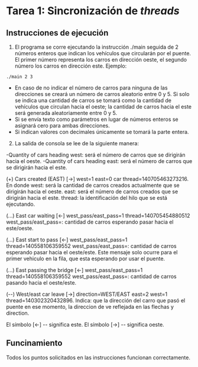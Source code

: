 # Tarea 1: Sincronización de *threads*

## Instrucciones de ejecución
1. El programa se corre ejecutando la instrucción ./main seguida de 2 números enteros que indican los vehículos que circularán por el puente. El primer número representa los carros en dirección oeste, el segundo número los carros en dirección este. Ejemplo:
```
./main 2 3
```
 - En caso de no indicar el número de carros para ninguna de las direcciones se creará un número de carros aleatorio entre 0 y 5. Si solo se indica una cantidad de carros se tomará como la cantidad de vehículos que circulan hacia el oeste; la cantidad de carros hacia el este será generada aleatoriamente entre 0 y 5.
 - Si se envía texto como parámetros en lugar de números enteros se asignará cero para ambas direcciones.
 - Si indican valores con decimales únicamente se tomará la parte entera.

2. La salida de consola se lee de la siguiente manera:

-Quantity of cars heading west: será el número de carros que se dirigirán hacia el oeste.
-Quantity of cars heading east: será el número de carros que se dirigirán hacia el este.

(+) Cars created (EAST) [->] west=1 east=0 car thread=140705463273216. En donde 
west: será la cantidad de carros creados actualmente que se dirigirán hacia el oeste.
east: será el número de carros creados que se dirigirán hacia el este.
thread: la identificación del hilo que se está ejecutando.

(...) East car waiting [<-] west_pass/east_pass=1 thread=140705454880512
west_pass/east_pass=: cantidad de carros esperando pasar hacia el este/oeste.

(...) East start to pass [<-] west_pass/east_pass=1 thread=140558106359552
west_pass/east_pass=: cantidad de carros esperando pasar hacia el oeste/este.
Este mensaje solo ocurre para el primer vehiculo en la fila, que esta esperando por usar el puente.

(...) East passing the bridge [<-] west_pass/east_pass=1 thread=140558106359552
west_pass/east_pass=: cantidad de carros pasando hacia el oeste/este.

(--) West/east car leave [->] direction=WEST/EAST east=2 west=1 thread=140302320432896. 
Indica: que la dirección del carro que pasó el puente en ese momento, la direccion de ve reflejada en las flechas y direction.

El símbolo [<-] -- significa este. El símbolo [->] -- significa oeste.

## Funcinamiento

Todos los puntos solicitados en las instrucciones funcionan correctamente.









